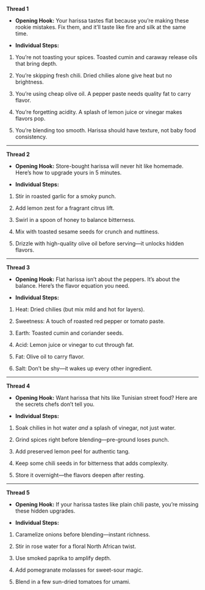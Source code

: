 **Thread 1**

- **Opening Hook:** Your harissa tastes flat because you’re making these rookie mistakes. Fix them, and it’ll taste like fire and silk at the same time.
    
- **Individual Steps:**
    

1. You’re not toasting your spices. Toasted cumin and caraway release oils that bring depth.
    
2. You’re skipping fresh chili. Dried chilies alone give heat but no brightness.
    
3. You’re using cheap olive oil. A pepper paste needs quality fat to carry flavor.
    
4. You’re forgetting acidity. A splash of lemon juice or vinegar makes flavors pop.
    
5. You’re blending too smooth. Harissa should have texture, not baby food consistency.
    

---

**Thread 2**

- **Opening Hook:** Store-bought harissa will never hit like homemade. Here’s how to upgrade yours in 5 minutes.
    
- **Individual Steps:**
    

1. Stir in roasted garlic for a smoky punch.
    
2. Add lemon zest for a fragrant citrus lift.
    
3. Swirl in a spoon of honey to balance bitterness.
    
4. Mix with toasted sesame seeds for crunch and nuttiness.
    
5. Drizzle with high-quality olive oil before serving—it unlocks hidden flavors.
    

---

**Thread 3**

- **Opening Hook:** Flat harissa isn’t about the peppers. It’s about the balance. Here’s the flavor equation you need.
    
- **Individual Steps:**
    

1. Heat: Dried chilies (but mix mild and hot for layers).
    
2. Sweetness: A touch of roasted red pepper or tomato paste.
    
3. Earth: Toasted cumin and coriander seeds.
    
4. Acid: Lemon juice or vinegar to cut through fat.
    
5. Fat: Olive oil to carry flavor.
    
6. Salt: Don’t be shy—it wakes up every other ingredient.
    

---

**Thread 4**

- **Opening Hook:** Want harissa that hits like Tunisian street food? Here are the secrets chefs don’t tell you.
    
- **Individual Steps:**
    

1. Soak chilies in hot water _and_ a splash of vinegar, not just water.
    
2. Grind spices right before blending—pre-ground loses punch.
    
3. Add preserved lemon peel for authentic tang.
    
4. Keep some chili seeds in for bitterness that adds complexity.
    
5. Store it overnight—the flavors deepen after resting.
    

---

**Thread 5**

- **Opening Hook:** If your harissa tastes like plain chili paste, you’re missing these hidden upgrades.
    
- **Individual Steps:**
    

1. Caramelize onions before blending—instant richness.
    
2. Stir in rose water for a floral North African twist.
    
3. Use smoked paprika to amplify depth.
    
4. Add pomegranate molasses for sweet-sour magic.
    
5. Blend in a few sun-dried tomatoes for umami.